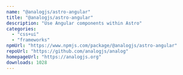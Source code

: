 ```yaml
---
name: "@analogjs/astro-angular"
title: "@analogjs/astro-angular"
description: "Use Angular components within Astro"
categories:
  - "css+ui"
  - "frameworks"
npmUrl: "https://www.npmjs.com/package/@analogjs/astro-angular"
repoUrl: "https://github.com/analogjs/analog"
homepageUrl: "https://analogjs.org"
downloads: 1028
---
```

